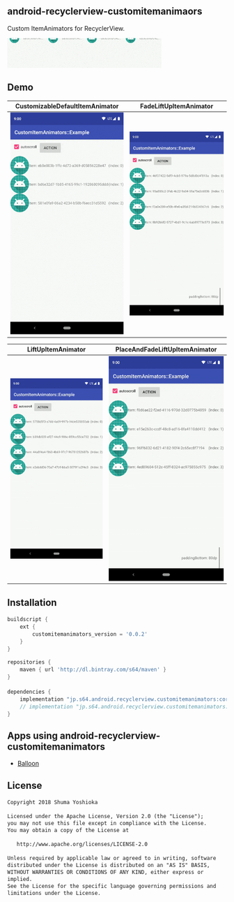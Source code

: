 ## android-recyclerview-customitemanimaors

Custom ItemAnimators for RecyclerView.

![](./assets/screenrecord1.gif)


## Demo

| CustomizableDefaultItemAnimator | FadeLiftUpItemAnimator |
|---------------------------------|------------------------|
| <img src="./assets/01_customizable_default.gif" width="300"/> | <img src="./assets/02_fade-liftup.gif" width="300"/> |

| LiftUpItemAnimator | PlaceAndFadeLiftUpItemAnimator |
|--------------------|--------------------------------|
| <img src="./assets/03_liftup.gif" width="300"/> | <img src="./assets/04_place_fade_liftup.gif" width="300"/> |

## Installation

```groovy
buildscript {
    ext {
        customitemanimators_version = '0.0.2'
    }
}
```

```groovy
repositories {
    maven { url 'http://dl.bintray.com/s64/maven' }
}

dependencies {
    implementation "jp.s64.android.recyclerview.customitemanimators:core:${customitemanimators_version}" // .core.CustomizableDefaultItemAnimator
    // implementation "jp.s64.android.recyclerview.customitemanimators:liftup:${customitemanimators_version}" // .liftup.*
}
```

## Apps using android-recyclerview-customitemanimators

- [Balloon](https://play.google.com/store/apps/details?id=jp.co.fowd.balloon)

## License

```
Copyright 2018 Shuma Yoshioka

Licensed under the Apache License, Version 2.0 (the "License");
you may not use this file except in compliance with the License.
You may obtain a copy of the License at

   http://www.apache.org/licenses/LICENSE-2.0

Unless required by applicable law or agreed to in writing, software
distributed under the License is distributed on an "AS IS" BASIS,
WITHOUT WARRANTIES OR CONDITIONS OF ANY KIND, either express or implied.
See the License for the specific language governing permissions and
limitations under the License.
```
